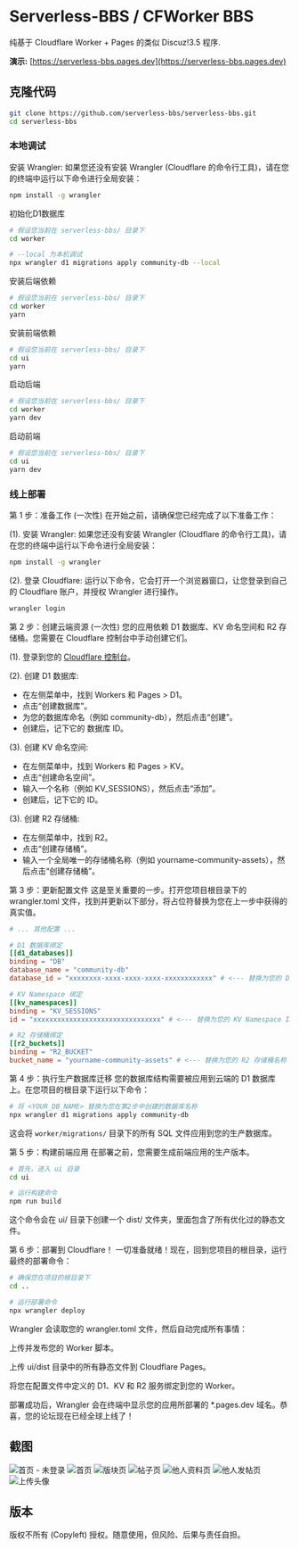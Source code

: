 # Serverless-BBS / CFWorker BBS

纯基于 Cloudflare Worker + Pages 的类似 Discuz!3.5 程序.

**演示:** [https://serverless-bbs.pages.dev](https://serverless-bbs.pages.dev)

## 克隆代码
```bash
git clone https://github.com/serverless-bbs/serverless-bbs.git
cd serverless-bbs
```

### 本地调试

安装 Wrangler: 如果您还没有安装 Wrangler (Cloudflare 的命令行工具)，请在您的终端中运行以下命令进行全局安装：

```bash
npm install -g wrangler
```

初始化D1数据库
```bash
# 假设您当前在 serverless-bbs/ 目录下
cd worker

# --local 为本机调试
npx wrangler d1 migrations apply community-db --local
```

安装后端依赖
```bash
# 假设您当前在 serverless-bbs/ 目录下
cd worker
yarn
```

安装前端依赖
```bash
# 假设您当前在 serverless-bbs/ 目录下
cd ui
yarn
```


启动后端
```bash
# 假设您当前在 serverless-bbs/ 目录下
cd worker
yarn dev
```

启动前端
```bash
# 假设您当前在 serverless-bbs/ 目录下
cd ui
yarn dev
```

### 线上部署

第 1 步：准备工作 (一次性)
在开始之前，请确保您已经完成了以下准备工作：

(1). 安装 Wrangler: 如果您还没有安装 Wrangler (Cloudflare 的命令行工具)，请在您的终端中运行以下命令进行全局安装：

```bash
npm install -g wrangler
```

(2). 登录 Cloudflare: 运行以下命令，它会打开一个浏览器窗口，让您登录到自己的 Cloudflare 账户，并授权 Wrangler 进行操作。

```bash
wrangler login
```

第 2 步：创建云端资源 (一次性)
您的应用依赖 D1 数据库、KV 命名空间和 R2 存储桶。您需要在 Cloudflare 控制台中手动创建它们。

(1). 登录到您的 [Cloudflare 控制台](https://dash.cloudflare.com/)。

(2). 创建 D1 数据库:
- 在左侧菜单中，找到 Workers 和 Pages > D1。
- 点击“创建数据库”。
- 为您的数据库命名（例如 community-db），然后点击“创建”。
- 创建后，记下它的 数据库 ID。

(3). 创建 KV 命名空间:
- 在左侧菜单中，找到 Workers 和 Pages > KV。
- 点击“创建命名空间”。
- 输入一个名称（例如 KV_SESSIONS），然后点击“添加”。
- 创建后，记下它的 ID。

(3). 创建 R2 存储桶:
- 在左侧菜单中，找到 R2。
- 点击“创建存储桶”。
- 输入一个全局唯一的存储桶名称（例如 yourname-community-assets），然后点击“创建存储桶”。

第 3 步：更新配置文件
这是至关重要的一步。打开您项目根目录下的 wrangler.toml 文件，找到并更新以下部分，将占位符替换为您在上一步中获得的真实值。

```wrangler.toml
# ... 其他配置 ...

# D1 数据库绑定
[[d1_databases]]
binding = "DB" 
database_name = "community-db"
database_id = "xxxxxxxx-xxxx-xxxx-xxxx-xxxxxxxxxxxx" # <--- 替换为您的 D1 数据库 ID

# KV Namespace 绑定
[[kv_namespaces]]
binding = "KV_SESSIONS"
id = "xxxxxxxxxxxxxxxxxxxxxxxxxxxxxxxx" # <--- 替换为您的 KV Namespace ID

# R2 存储桶绑定
[[r2_buckets]]
binding = "R2_BUCKET"
bucket_name = "yourname-community-assets" # <--- 替换为您的 R2 存储桶名称
```

第 4 步：执行生产数据库迁移
您的数据库结构需要被应用到云端的 D1 数据库上。在您项目的根目录下运行以下命令：

```bash
# 将 <YOUR_DB_NAME> 替换为您在第2步中创建的数据库名称
npx wrangler d1 migrations apply community-db
```

这会将 `worker/migrations/` 目录下的所有 SQL 文件应用到您的生产数据库。

第 5 步：构建前端应用
在部署之前，您需要生成前端应用的生产版本。

```bash
# 首先，进入 ui 目录
cd ui

# 运行构建命令
npm run build
```

这个命令会在 ui/ 目录下创建一个 dist/ 文件夹，里面包含了所有优化过的静态文件。

第 6 步：部署到 Cloudflare！
一切准备就绪！现在，回到您项目的根目录，运行最终的部署命令：

```bash
# 确保您在项目的根目录下
cd ..

# 运行部署命令
npx wrangler deploy
```

Wrangler 会读取您的 wrangler.toml 文件，然后自动完成所有事情：

上传并发布您的 Worker 脚本。

上传 ui/dist 目录中的所有静态文件到 Cloudflare Pages。

将您在配置文件中定义的 D1、KV 和 R2 服务绑定到您的 Worker。

部署成功后，Wrangler 会在终端中显示您的应用所部署的 *.pages.dev 域名。恭喜，您的论坛现在已经全球上线了！

## 截图

![首页 - 未登录](docs/7.png)
![首页](docs/1.png)
![版块页](docs/2.png)
![帖子页](docs/3.png)
![他人资料页](docs/4.png)
![他人发帖页](docs/5.png)
![上传头像](docs/6.png)


## 版本
版权不所有 (Copyleft) 授权。随意使用，但风险、后果与责任自担。